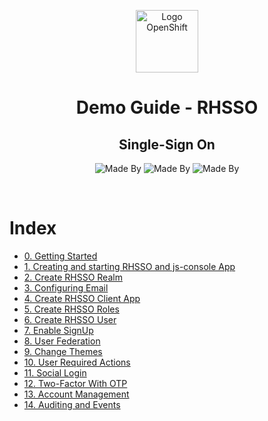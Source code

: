 <p align="center">
    <img alt="Logo OpenShift" height="100" src="logo.png">
</p>

<h1 align="center">
    Demo Guide - RHSSO
</h1>

<h2 align="center">
    Single-Sign On
</h2>

<p align="center">
    <img alt="Made By" src="https://img.shields.io/badge/Made%20By-Hugo%20Pfeffer-blueviolet?style=for-the-badge&logo=appveyor">
    <img alt="Made By" src="https://img.shields.io/badge/Made%20By-Gustavo%20Gianini-blueviolet?style=for-the-badge&logo=appveyor">
    <img alt="Made By" src="https://img.shields.io/badge/License-GPL%203.0-blue?style=for-the-badge">
</p>
<br>

# Index
* [0. Getting Started](https://github.com/HugoPfeffer/rhsso-walkthrough/tree/master/docs/getting-started)
* [1. Creating and starting RHSSO and js-console App](https://github.com/HugoPfeffer/rhsso-walkthrough/tree/master/docs/starting-rhsso-and-js-console)
* [2. Create RHSSO Realm](https://github.com/HugoPfeffer/rhsso-walkthrough/tree/master/docs/create-rhsso-realm)
* [3. Configuring Email](https://github.com/HugoPfeffer/rhsso-walkthrough/tree/master/docs/configuring-email)
* [4. Create RHSSO Client App](https://github.com/HugoPfeffer/rhsso-walkthrough/tree/master/docs/create-rhsso-client-app)
* [5. Create RHSSO Roles](https://github.com/HugoPfeffer/rhsso-walkthrough/tree/master/docs/create-rhsso-roles)
* [6. Create RHSSO User](https://github.com/HugoPfeffer/rhsso-walkthrough/tree/master/docs/create-rhsso-user)
* [7. Enable SignUp](https://github.com/HugoPfeffer/rhsso-walkthrough/tree/master/docs/enable-signup)
* [8. User Federation](https://github.com/HugoPfeffer/rhsso-walkthrough/tree/master/docs/user-federation)
* [9. Change Themes](https://github.com/HugoPfeffer/rhsso-walkthrough/tree/master/docs/change-themes)
* [10. User Required Actions](https://github.com/HugoPfeffer/rhsso-walkthrough/tree/master/docs/user-required-actions)
* [11. Social Login](https://github.com/HugoPfeffer/rhsso-walkthrough/tree/master/docs/social-login)
* [12. Two-Factor With OTP](https://github.com/HugoPfeffer/rhsso-walkthrough/tree/master/docs/two-factor-with-otp)
* [13. Account Management](https://github.com/HugoPfeffer/rhsso-walkthrough/tree/master/docs/end-user-account-management)
* [14. Auditing and Events](https://github.com/HugoPfeffer/rhsso-walkthrough/tree/master/docs/auditing-events)

